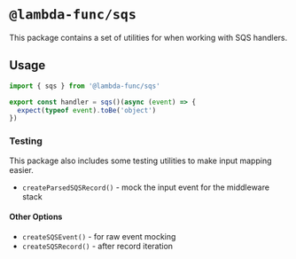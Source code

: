 # `@lambda-func/sqs`

This package contains a set of utilities for when working with SQS handlers.

## Usage

```typescript
import { sqs } from '@lambda-func/sqs'

export const handler = sqs()(async (event) => {
  expect(typeof event).toBe('object')
})
```

### Testing

This package also includes some testing utilities to make input mapping easier.

- `createParsedSQSRecord()` - mock the input event for the middleware stack

#### Other Options

- `createSQSEvent()` - for raw event mocking
- `createSQSRecord()` - after record iteration
